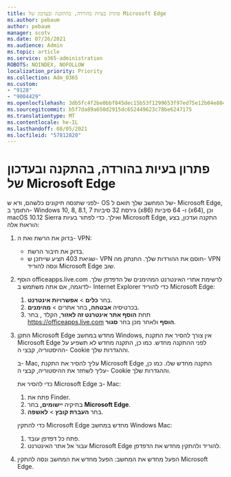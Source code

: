 ```yaml
---
title: פתרון בעיות בהורדה, בהתקנה ובעדכון של Microsoft Edge
ms.author: pebaum
author: pebaum
manager: scotv
ms.date: 07/26/2021
ms.audience: Admin
ms.topic: article
ms.service: o365-administration
ROBOTS: NOINDEX, NOFOLLOW
localization_priority: Priority
ms.collection: Adm_O365
ms.custom:
- "9128"
- "9004429"
ms.openlocfilehash: 3db5fc4f2be0bbf845dec15b53f1299653f97ed75e12b04e8041de5982f5a74a
ms.sourcegitcommit: b5f7da89a650d2915dc652449623c78be6247175
ms.translationtype: MT
ms.contentlocale: he-IL
ms.lasthandoff: 08/05/2021
ms.locfileid: "57812820"
---
```

# <a name="fix-problems-with-the-download-installation-and-update-of-microsoft-edge"></a>פתרון בעיות בהורדה, בהתקנה ובעדכון של Microsoft Edge

לפני שתנסה תיקונים כלשהם, ודא ש- OS של המחשב שלך תואם ל- Microsoft Edge, התומך ב- Windows 10, 8, 8.1, 7 גירסת 32 סיביות (x86) ו- 64 סיביות (x64), וכן macOS 10.12 Sierra ואילך. כדי לפתור בעיות Microsoft Edge, התקנה ועדכון, בצע הוראות אלה:

1. בדוק את הרשת ואת ה- VPN:
    - בדוק את חיבור הרשת.
    - שגיאת 403 תציע שייתכן ש- VPN חוסם את ההורדות שלך. התנתק מה- VPN ונסה להוריד Microsoft Edge שוב.
1. הוסף officeapps.live.com לרשימת אתרי האינטרנט המהימנים של הדפדפן שלך.
    לדוגמה, אם אתה משתמש ב- Internet Explorer כדי להוריד Microsoft Edge:
    1. בחר **כלים**  >  **אפשרויות אינטרנט**.
    2. בכרטיסיה **אבטחה,** בחר אתרים   >  **מהימנים**.
    3. תחת **הוסף אתר אינטרנט זה לאזור**, הקלד , בחר <https://officeapps.live.com> **הוסף** ולאחר מכן בחר **סגור**.
1. התקן Microsoft Edge מחדש במחשב Windows, אין צורך להסיר את התקנת Microsoft Edge לפני ההתקנה מחדש. כמו כן, התקנה מחדש לא תשפיע על ההיסטוריה, קבצי ה- Cookie וההגדרות שלך.

    ב- Mac, עליך להסיר את התקנת Microsoft Edge התקנה מחדש שלו. כמו כן, עליך לשחזר את ההיסטוריה, קבצי ה- Cookie וההגדרות שלך.

    כדי להסיר את Microsoft Edge ב- Mac:
    1. פתח את Finder.
    2. בתיקיה **יישומים,** בחר **Microsoft Edge**.
    3. בחר **העברת קובץ**  >  **לאשפה**.

    כדי להתקין Microsoft Edge מחדש במחשב Windows Mac:
    1. פתח כל דפדפן עובד.
    2. עבור אל אתר האינטרנט Microsoft Edge להוריד ולהתקין מחדש את הדפדפן.
1. הפעל מחדש את המחשב: הפעל מחדש את המחשב ונסה להתקין Microsoft Edge.

